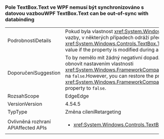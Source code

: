 ### <a name="wpf-textboxtext-can-be-out-of-sync-with-databinding"></a><span data-ttu-id="674e8-101">Pole TextBox.Text ve WPF nemusí být synchronizováno s datovou vazbou</span><span class="sxs-lookup"><span data-stu-id="674e8-101">WPF TextBox.Text can be out-of-sync with databinding</span></span>

|   |   |
|---|---|
|<span data-ttu-id="674e8-102">Podrobnosti</span><span class="sxs-lookup"><span data-stu-id="674e8-102">Details</span></span>|<span data-ttu-id="674e8-103">Pokud byla vlastnost <xref:System.Windows.Controls.TextBox.Text> změněna během operace zápisu datové vazby, v některých případech odráží předchozí hodnotu vlastnosti s datovou vazbou.</span><span class="sxs-lookup"><span data-stu-id="674e8-103">In some cases, the <xref:System.Windows.Controls.TextBox.Text> property reflects a previous value of the databound property value if the property is modified during a databinding write operation.</span></span>|
|<span data-ttu-id="674e8-104">Doporučení</span><span class="sxs-lookup"><span data-stu-id="674e8-104">Suggestion</span></span>|<span data-ttu-id="674e8-105">To by nemělo mít žádný negativní dopad.</span><span class="sxs-lookup"><span data-stu-id="674e8-105">This should have no negative impact.</span></span> <span data-ttu-id="674e8-106">Předchozí chování však můžete obnovit nastavením vlastnosti <xref:System.Windows.FrameworkCompatibilityPreferences.KeepTextBoxDisplaySynchronizedWithTextProperty> na <code>false</code>.</span><span class="sxs-lookup"><span data-stu-id="674e8-106">However, you can restore the previous behavior by setting the <xref:System.Windows.FrameworkCompatibilityPreferences.KeepTextBoxDisplaySynchronizedWithTextProperty> property to <code>false</code>.</span></span>|
|<span data-ttu-id="674e8-107">Rozsah</span><span class="sxs-lookup"><span data-stu-id="674e8-107">Scope</span></span>|<span data-ttu-id="674e8-108">Edge</span><span class="sxs-lookup"><span data-stu-id="674e8-108">Edge</span></span>|
|<span data-ttu-id="674e8-109">Version</span><span class="sxs-lookup"><span data-stu-id="674e8-109">Version</span></span>|<span data-ttu-id="674e8-110">4.5</span><span class="sxs-lookup"><span data-stu-id="674e8-110">4.5</span></span>|
|<span data-ttu-id="674e8-111">Typ</span><span class="sxs-lookup"><span data-stu-id="674e8-111">Type</span></span>|<span data-ttu-id="674e8-112">Změna cílení</span><span class="sxs-lookup"><span data-stu-id="674e8-112">Retargeting</span></span>|
|<span data-ttu-id="674e8-113">Ovlivněná rozhraní API</span><span class="sxs-lookup"><span data-stu-id="674e8-113">Affected APIs</span></span>|<ul><li><xref:System.Windows.Controls.TextBox.Text?displayProperty=nameWithType></li></ul>|

